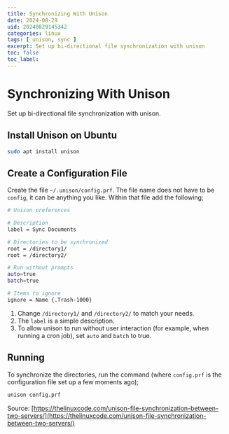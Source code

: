 ```yaml
---
title: Synchronizing With Unison
date: 2024-08-29
uid: 20240829145342 
categories: linux 
tags: [ unison, sync ] 
excerpt: Set up bi-directional file synchronization with unison
toc: false
toc_label:
---
```


# Synchronizing With Unison

Set up bi-directional file synchronization with unison.

## Install Unison on Ubuntu 

```bash
sudo apt install unison  
```

## Create a Configuration File 

Create the file `~/.unison/config.prf`. The file name does not have to be `config`, it can be anything you like. Within that file add the following; 

```bash 
# Unison preferences

# Description
label = Sync Documents

# Directories to be synchronized 
root = /directory1/
root = /directory2/

# Run without prompts
auto=true
batch=true

# Items to ignore
ignore = Name {.Trash-1000}
```

1. Change `/directory1/` and `/directory2/` to match your needs.
2. The `label` is a simple description.  
3. To allow unison to run without user interaction (for example, when running a cron job), set `auto` and `batch` to true. 

## Running 

To synchronize the directories, run the command (where `config.prf` is the configuration file set up a few moments ago);  

```bash 
unison config.prf 
```

Source: [https://thelinuxcode.com/unison-file-synchronization-between-two-servers/](https://thelinuxcode.com/unison-file-synchronization-between-two-servers/)

